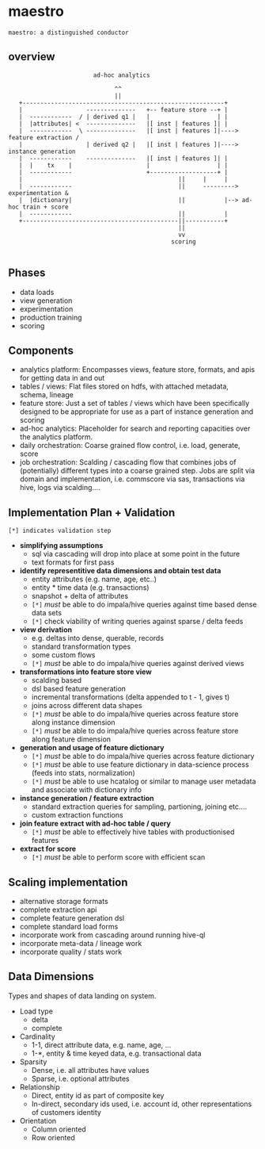 maestro
=======

```
maestro: a distinguished conductor
```


overview
--------

```
                        ad-hoc analytics

                              ^^
                              ||
   +---------------------------------------------------------+
   |                  --------------   +-- feature store --+ |
   |  ------------  / | derived q1 |   |                   | |
   |  |attributes| <  --------------   |[ inst | features ]| |
   |  ------------  \ --------------   |[ inst | features ]|----> feature extraction /
   |                  | derived q2 |   |[ inst | features ]|----> instance generation
   |  ------------    --------------   |[ inst | features ]| |
   |  |    tx    |                     |                   | |
   |  ------------                     +-------------------+ |
   |                                            ||     |     |
   |  ------------                              ||     ---------> experimentation &
   |  |dictionary|                              ||           |--> ad-hoc train + score
   |  ------------                              ||           |
   +--------------------------------------------||-----------+
                                                ||
                                                vv
                                              scoring


```

Phases
------

 - data loads
 - view generation
 - experimentation
 - production training
 - scoring


Components
----------

 - analytics platform:  Encompasses views, feature store, formats, and apis for getting
                        data in and out
 - tables / views:      Flat files stored on hdfs, with attached metadata, schema, lineage
 - feature store:       Just a set of tables / views which have been specifically designed
                        to be appropriate for use as a part of instance generation and
                        scoring
 - ad-hoc analytics:    Placeholder for search and reporting capacities over the analytics
                        platform.
 - daily orchestration: Coarse grained flow control, i.e. load, generate, score
 - job orchestration:   Scalding / cascading flow that combines jobs of (potentially) different
                        types into a coarse grained step. Jobs are split via domain and implementation,
                        i.e. commscore via sas, transactions via hive, logs via scalding....


Implementation Plan + Validation
--------------------------------

`[*] indicates validation step`

 - __simplifying assumptions__
     - sql via cascading will drop into place at some point in the future
     - text formats for first pass
 - __identify representitive data dimensions and obtain test data__
     - entity attributes (e.g. name, age, etc..)
     - entity * time data (e.g. transactions)
     - snapshot + delta of attributes
     - `[*]` _must_ be able to do impala/hive queries against time based dense data sets
     - `[*]` check viability of writing queries against sparse / delta feeds
 - __view derivation__
     - e.g. deltas into dense, querable, records
     - standard transformation types
     - some custom flows
     - `[*]` _must_ be able to do impala/hive queries against derived views
 - __transformations into feature store view__
     - scalding based
     - dsl based feature generation
     - incremental transformations (delta appended to t - 1, gives t)
     - joins across different data shapes
     - `[*]` _must_ be able to do impala/hive queries across feature store along instance dimension
     - `[*]` _must_ be able to do impala/hive queries across feature store along feature dimension
 - __generation and usage of feature dictionary__
     - `[*]` _must_ be able to do impala/hive queries across feature dictionary
     - `[*]` _must_ be able to use feature dictionary in data-science process (feeds into stats, normalization)
     - `[*]` _must_ be able to use hcatalog or similar to manage user metadata and associate with dictionary info
 - __instance generation / feature extraction__
     - standard extraction queries for sampling, partioning, joining etc....
     - custom extraction functions
 - __join feature extract with ad-hoc table / query__
     - `[*]` _must_ be able to effectively hive tables with productionised features
 - __extract for score__
     - `[*]` _must_ be able to perform score with efficient scan


Scaling implementation
----------------------

 - alternative storage formats
 - complete extraction api
 - complete feature generation dsl
 - complete standard load forms
 - incorporate work from cascading around running hive-ql
 - incorporate meta-data / lineage work
 - incorporate quality / stats work


Data Dimensions
---------------

Types and shapes of data landing on system.

 - Load type
     - delta
     - complete
 - Cardinality
     - 1-1, direct attribute data, e.g. name, age, ...
     - 1-*, entity & time  keyed data, e.g. transactional data
 - Sparsity
     - Dense, i.e. all attributes have values
     - Sparse, i.e. optional attributes
 - Relationship
     - Direct, entity id as part of composite key
     - In-direct, secondary ids used, i.e. account id, other representations of customers identity
 - Orientation
     - Column oriented
     - Row oriented
